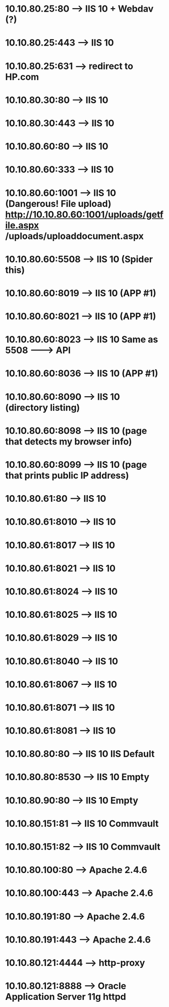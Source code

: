 # 10.10.80.25:80    --> IIS 10 + Webdav (?)
# 10.10.80.25:443   --> IIS 10
# 10.10.80.25:631   --> redirect to HP.com

# 10.10.80.30:80    --> IIS 10
# 10.10.80.30:443   --> IIS 10

# 10.10.80.60:80    --> IIS 10
# 10.10.80.60:333   --> IIS 10
# 10.10.80.60:1001  --> IIS 10  (Dangerous! File upload)  http://10.10.80.60:1001/uploads/getfile.aspx /uploads/uploaddocument.aspx
# 10.10.80.60:5508  --> IIS 10  (Spider this)
# 10.10.80.60:8019  --> IIS 10  (APP #1)
# 10.10.80.60:8021  --> IIS 10  (APP #1)
# 10.10.80.60:8023  --> IIS 10  Same as 5508  ---> API
# 10.10.80.60:8036  --> IIS 10  (APP #1)
# 10.10.80.60:8090  --> IIS 10  (directory listing)
# 10.10.80.60:8098  --> IIS 10  (page that detects my browser info)
# 10.10.80.60:8099  --> IIS 10  (page that prints public IP address)

# 10.10.80.61:80    --> IIS 10
# 10.10.80.61:8010  --> IIS 10
# 10.10.80.61:8017  --> IIS 10
# 10.10.80.61:8021  --> IIS 10
# 10.10.80.61:8024  --> IIS 10
# 10.10.80.61:8025  --> IIS 10
# 10.10.80.61:8029  --> IIS 10
# 10.10.80.61:8040  --> IIS 10
# 10.10.80.61:8067  --> IIS 10
# 10.10.80.61:8071  --> IIS 10
# 10.10.80.61:8081  --> IIS 10

# 10.10.80.80:80    --> IIS 10  IIS Default
# 10.10.80.80:8530  --> IIS 10  Empty

# 10.10.80.90:80    --> IIS 10  Empty

# 10.10.80.151:81   --> IIS 10  Commvault
# 10.10.80.151:82   --> IIS 10  Commvault

# 10.10.80.100:80   --> Apache 2.4.6
# 10.10.80.100:443  --> Apache 2.4.6

# 10.10.80.191:80   --> Apache 2.4.6
# 10.10.80.191:443  --> Apache 2.4.6

# 10.10.80.121:4444 --> http-proxy
# 10.10.80.121:8888 --> Oracle Application Server 11g httpd